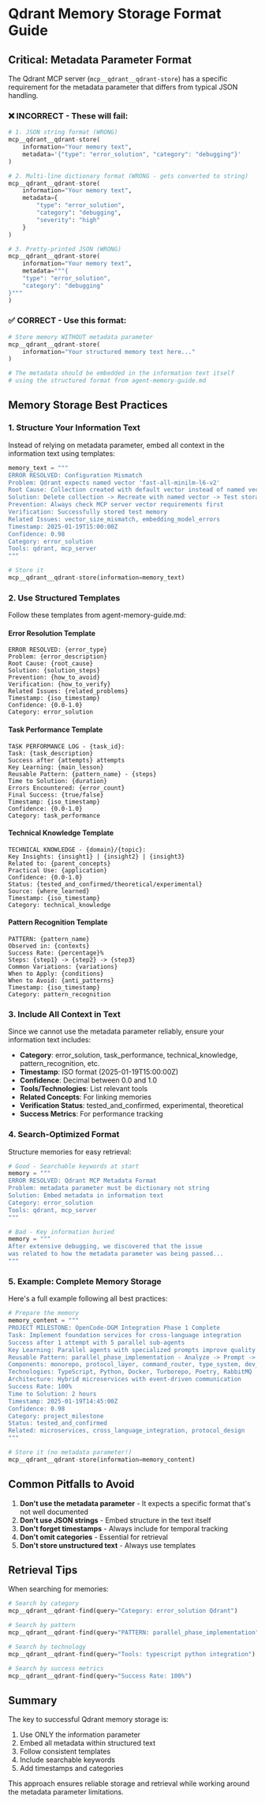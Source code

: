 # Qdrant Memory Storage Format Guide

## Critical: Metadata Parameter Format

The Qdrant MCP server (`mcp__qdrant__qdrant-store`) has a specific requirement for the metadata parameter that differs from typical JSON handling.

### ❌ INCORRECT - These will fail:

```python
# 1. JSON string format (WRONG)
mcp__qdrant__qdrant-store(
    information="Your memory text",
    metadata='{"type": "error_solution", "category": "debugging"}'
)

# 2. Multi-line dictionary format (WRONG - gets converted to string)
mcp__qdrant__qdrant-store(
    information="Your memory text",
    metadata={
        "type": "error_solution",
        "category": "debugging",
        "severity": "high"
    }
)

# 3. Pretty-printed JSON (WRONG)
mcp__qdrant__qdrant-store(
    information="Your memory text",
    metadata="""{
    "type": "error_solution",
    "category": "debugging"
}"""
)
```

### ✅ CORRECT - Use this format:

```python
# Store memory WITHOUT metadata parameter
mcp__qdrant__qdrant-store(
    information="Your structured memory text here..."
)

# The metadata should be embedded in the information text itself
# using the structured format from agent-memory-guide.md
```

## Memory Storage Best Practices

### 1. Structure Your Information Text

Instead of relying on metadata parameter, embed all context in the information text using templates:

```python
memory_text = """
ERROR RESOLVED: Configuration Mismatch
Problem: Qdrant expects named vector 'fast-all-minilm-l6-v2'
Root Cause: Collection created with default vector instead of named vector
Solution: Delete collection -> Recreate with named vector -> Test storage
Prevention: Always check MCP server vector requirements first
Verification: Successfully stored test memory
Related Issues: vector_size_mismatch, embedding_model_errors
Timestamp: 2025-01-19T15:00:00Z
Confidence: 0.98
Category: error_solution
Tools: qdrant, mcp_server
"""

# Store it
mcp__qdrant__qdrant-store(information=memory_text)
```

### 2. Use Structured Templates

Follow these templates from agent-memory-guide.md:

#### Error Resolution Template
```
ERROR RESOLVED: {error_type}
Problem: {error_description}
Root Cause: {root_cause}
Solution: {solution_steps}
Prevention: {how_to_avoid}
Verification: {how_to_verify}
Related Issues: {related_problems}
Timestamp: {iso_timestamp}
Confidence: {0.0-1.0}
Category: error_solution
```

#### Task Performance Template
```
TASK PERFORMANCE LOG - {task_id}:
Task: {task_description}
Success after {attempts} attempts
Key Learning: {main_lesson}
Reusable Pattern: {pattern_name} - {steps}
Time to Solution: {duration}
Errors Encountered: {error_count}
Final Success: {true/false}
Timestamp: {iso_timestamp}
Confidence: {0.0-1.0}
Category: task_performance
```

#### Technical Knowledge Template
```
TECHNICAL KNOWLEDGE - {domain}/{topic}:
Key Insights: {insight1} | {insight2} | {insight3}
Related to: {parent_concepts}
Practical Use: {application}
Confidence: {0.0-1.0}
Status: {tested_and_confirmed/theoretical/experimental}
Source: {where_learned}
Timestamp: {iso_timestamp}
Category: technical_knowledge
```

#### Pattern Recognition Template
```
PATTERN: {pattern_name}
Observed in: {contexts}
Success Rate: {percentage}%
Steps: {step1} -> {step2} -> {step3}
Common Variations: {variations}
When to Apply: {conditions}
When to Avoid: {anti_patterns}
Timestamp: {iso_timestamp}
Category: pattern_recognition
```

### 3. Include All Context in Text

Since we cannot use the metadata parameter reliably, ensure your information text includes:

- **Category**: error_solution, task_performance, technical_knowledge, pattern_recognition, etc.
- **Timestamp**: ISO format (2025-01-19T15:00:00Z)
- **Confidence**: Decimal between 0.0 and 1.0
- **Tools/Technologies**: List relevant tools
- **Related Concepts**: For linking memories
- **Verification Status**: tested_and_confirmed, experimental, theoretical
- **Success Metrics**: For performance tracking

### 4. Search-Optimized Format

Structure memories for easy retrieval:

```python
# Good - Searchable keywords at start
memory = """
ERROR RESOLVED: Qdrant MCP Metadata Format
Problem: metadata parameter must be dictionary not string
Solution: Embed metadata in information text
Category: error_solution
Tools: qdrant, mcp_server
"""

# Bad - Key information buried
memory = """
After extensive debugging, we discovered that the issue
was related to how the metadata parameter was being passed...
"""
```

### 5. Example: Complete Memory Storage

Here's a full example following all best practices:

```python
# Prepare the memory
memory_content = """
PROJECT MILESTONE: OpenCode-DGM Integration Phase 1 Complete
Task: Implement foundation services for cross-language integration
Success after 1 attempt with 5 parallel sub-agents
Key Learning: Parallel agents with specialized prompts improve quality
Reusable Pattern: parallel_phase_implementation - Analyze -> Prompt -> Execute -> Integrate
Components: monorepo, protocol_layer, command_router, type_system, dev_environment
Technologies: TypeScript, Python, Docker, Turborepo, Poetry, RabbitMQ
Architecture: Hybrid microservices with event-driven communication
Success Rate: 100%
Time to Solution: 2 hours
Timestamp: 2025-01-19T14:45:00Z
Confidence: 0.98
Category: project_milestone
Status: tested_and_confirmed
Related: microservices, cross_language_integration, protocol_design
"""

# Store it (no metadata parameter!)
mcp__qdrant__qdrant-store(information=memory_content)
```

## Common Pitfalls to Avoid

1. **Don't use the metadata parameter** - It expects a specific format that's not well documented
2. **Don't use JSON strings** - Embed structure in the text itself
3. **Don't forget timestamps** - Always include for temporal tracking
4. **Don't omit categories** - Essential for retrieval
5. **Don't store unstructured text** - Always use templates

## Retrieval Tips

When searching for memories:

```python
# Search by category
mcp__qdrant__qdrant-find(query="Category: error_solution Qdrant")

# Search by pattern
mcp__qdrant__qdrant-find(query="PATTERN: parallel_phase_implementation")

# Search by technology
mcp__qdrant__qdrant-find(query="Tools: typescript python integration")

# Search by success metrics
mcp__qdrant__qdrant-find(query="Success Rate: 100%")
```

## Summary

The key to successful Qdrant memory storage is:
1. Use ONLY the information parameter
2. Embed all metadata within structured text
3. Follow consistent templates
4. Include searchable keywords
5. Add timestamps and categories

This approach ensures reliable storage and retrieval while working around the metadata parameter limitations.